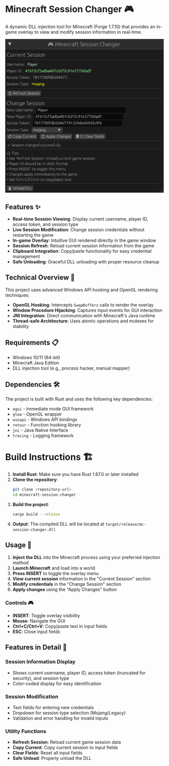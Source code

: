 # Minecraft Session Changer 🎮

A dynamic DLL injection tool for Minecraft (Forge 1.7.10) that provides an in-game overlay to view and modify session information in real-time.

<p>
    <img src="https://raw.githubusercontent.com/PepejHa4ker/mc-session-changer/master/assets/img.png">
</p>

## Features ✨

- **Real-time Session Viewing**: Display current username, player ID, access token, and session type
- **Live Session Modification**: Change session credentials without restarting the game
- **In-game Overlay**: Intuitive GUI rendered directly in the game window
- **Session Refresh**: Reload current session information from the game
- **Clipboard Integration**: Copy/paste functionality for easy credential management
- **Safe Unloading**: Graceful DLL unloading with proper resource cleanup

## Technical Overview 🔧

This project uses advanced Windows API hooking and OpenGL rendering techniques:

- **OpenGL Hooking**: Intercepts `SwapBuffers` calls to render the overlay
- **Window Procedure Hijacking**: Captures input events for GUI interaction
- **JNI Integration**: Direct communication with Minecraft's Java runtime
- **Thread-safe Architecture**: Uses atomic operations and mutexes for stability

## Requirements 📋

- Windows 10/11 (64-bit)
- Minecraft Java Edition
- DLL injection tool (e.g., process hacker, manual mapper)

## Dependencies 🛠️

The project is built with Rust and uses the following key dependencies:

- `egui` - Immediate mode GUI framework
- `glow` - OpenGL wrapper
- `winapi` - Windows API bindings
- `retour` - Function hooking library
- `jni` - Java Native Interface
- `tracing` - Logging framework

# Build Instructions 🏗️

1. **Install Rust**: Make sure you have Rust 1.87.0 or later installed
2. **Clone the repository**:
   ```bash
   git clone <repository-url>
   cd minecraft-session-changer
   ```
3. **Build the project**:
   ```bash
   cargo build --release
   ```
4. **Output**: The compiled DLL will be located at `target/release/mc-session-changer.dll`

## Usage 📖

1. **Inject the DLL** into the Minecraft process using your preferred injection method
2. **Launch Minecraft** and load into a world
3. **Press INSERT** to toggle the overlay menu
4. **View current session** information in the "Current Session" section
5. **Modify credentials** in the "Change Session" section
6. **Apply changes** using the "Apply Changes" button

### Controls 🎮

- **INSERT**: Toggle overlay visibility
- **Mouse**: Navigate the GUI
- **Ctrl+C/Ctrl+V**: Copy/paste text in input fields
- **ESC**: Close input fields

## Features in Detail 📝

### Session Information Display
- Shows current username, player ID, access token (truncated for security), and session type
- Color-coded display for easy identification

### Session Modification
- Text fields for entering new credentials
- Dropdown for session type selection (Mojang/Legacy)
- Validation and error handling for invalid inputs

### Utility Functions
- **Refresh Session**: Reload current game session data
- **Copy Current**: Copy current session to input fields
- **Clear Fields**: Reset all input fields
- **Safe Unload**: Properly unload the DLL
